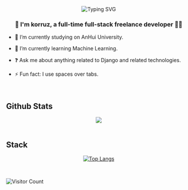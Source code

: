 <div align="center">
  <!-- dynamic typing effect 动态打字效果 -->
  <div align="center">
    <img src="https://readme-typing-svg.demolab.com/?font=Fira+Code&pause=1000&width=435&lines=print(%27Hello,%20World~%27)&center=true&size=27" alt="Typing SVG" />
  </div>
</div>

<div align="center"> <h3>👋 I'm korruz, a full-time full-stack freelance developer 👨‍💻 </h3> </div>  
  

- 🔭 I’m currently studying on AnHui University.  
  

- 🌱 I’m currently learning Machine Learning.  
  

- ❓ Ask me about anything related to Django and related technologies.  
  

- ⚡ Fun fact: I use spaces over tabs.
  
<br/>  

## Github Stats  
<div align="center"><img src="https://github-readme-stats.vercel.app/api?username=korruz&show_icons=true&count_private=true&hide_border=true" align="center" /></div>  

<br/>  

## Stack

<div align="center">
  
[![Top Langs](https://github-readme-stats.vercel.app/api/top-langs/?username=korruz&layout=compact)](https://github.com/Christmas/github-readme-stats)

</div>

<br/>

![Visitor Count](https://komarev.com/ghpvc/?username=korruz&color=blueviolet&style=for-the-badge)
